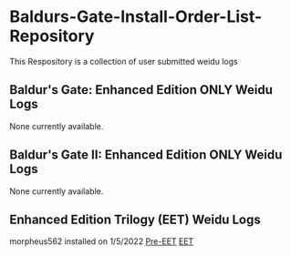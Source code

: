 # Baldurs-Gate-Install-Order-List-Repository
This Respository is a collection of user submitted weidu logs

## Baldur's Gate: Enhanced Edition ONLY Weidu Logs

None currently available.

## Baldur's Gate II: Enhanced Edition ONLY Weidu Logs

None currently available.

## Enhanced Edition Trilogy (EET) Weidu Logs

morpheus562 installed on 1/5/2022 [Pre-EET](https://github.com/morpheus562/Baldurs-Gate-Install-Order-List-Repository/blob/main/User%20Submitted%20Weidu%20Logs/morpheus562/WeiDU-BGEE-01052022.log) [EET](https://github.com/morpheus562/Baldurs-Gate-Install-Order-List-Repository/blob/main/User%20Submitted%20Weidu%20Logs/morpheus562/WeiDU-EET-01052022.log)
